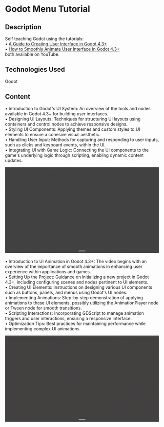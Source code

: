 # Godot Menu Tutorial

## Description

Self teaching Godot using the tutorials:   
• [A Guide to Creating User Interface in Godot 4.3+](https://www.youtube.com/watch?v=KOyREJu1P3I)   
• [How to Smoothly Animate User Interface in Godot 4.3+](https://www.youtube.com/watch?v=ZqfXxqOQ1uo)  
both available on YouTube.

## Technologies Used

Godot

## Content

• Introduction to Godot's UI System: An overview of the tools and nodes available in Godot 4.3+ for building user interfaces.  
• Designing UI Layouts: Techniques for structuring UI layouts using containers and control nodes to achieve responsive designs.  
• Styling UI Components: Applying themes and custom styles to UI elements to ensure a cohesive visual aesthetic.  
• Handling User Input: Methods for capturing and responding to user inputs, such as clicks and keyboard events, within the UI.  
• Integrating UI with Game Logic: Connecting the UI components to the game's underlying logic through scripting, enabling dynamic content updates.  

![Gif of finished tutorial](/tutorial-game-project/godot-gif.gif)

• Introduction to UI Animation in Godot 4.3+: The video begins with an overview of the importance of smooth animations in enhancing user experience within applications and games.  
• Setting Up the Project: Guidance on initializing a new project in Godot 4.3+, including configuring scenes and nodes pertinent to UI elements.  
• Creating UI Elements: Instructions on designing various UI components such as buttons, panels, and menus using Godot's UI nodes.  
• Implementing Animations: Step-by-step demonstration of applying animations to these UI elements, possibly utilizing the AnimationPlayer node or Tween node for smooth transitions.  
• Scripting Interactions: Incorporating GDScript to manage animation triggers and user interactions, ensuring a responsive interface.  
• Optimization Tips: Best practices for maintaining performance while implementing complex UI animations.  

![Gif of finished tutorial](/tutorial-game-project/godot-gif-part-2.gif)
